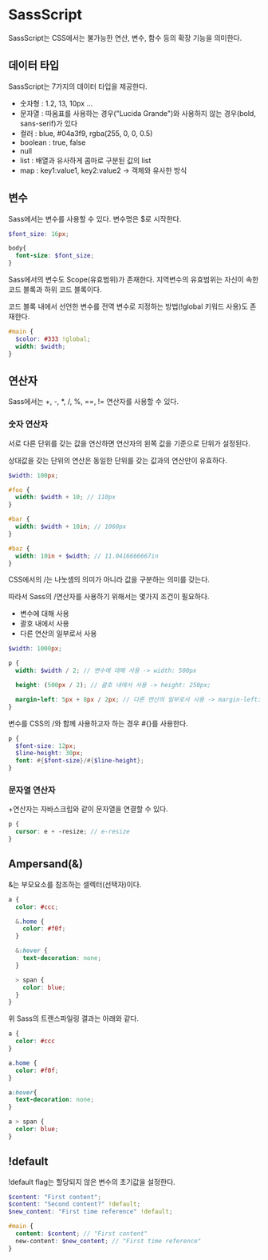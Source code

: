 # SassScript

SassScript는 CSS에서는 불가능한 연산, 변수, 함수 등의 확장 기능을 의미한다.

## 데이터 타입

SassScript는 7가지의 데이터 타입을 제공한다.
- 숫자형 : 1.2, 13, 10px ...
- 문자열 : 따옴표를 사용하는 경우("Lucida Grande")와 사용하지 않는 경우(bold, sans-serif)가 있다
- 컬러 : blue, #04a3f9, rgba(255, 0, 0, 0.5)
- boolean : true, false
- null
- list : 배열과 유사하게 콤마로 구분된 값의 list
- map : key1:value1, key2:value2 -> 객체와 유사한 방식

## 변수

Sass에서는 변수를 사용할 수 있다. 변수명은 $로 시작한다.
```SCSS
$font_size: 16px;

body{
  font-size: $font_size;
}
```

Sass에서의 변수도 Scope(유효범위)가 존재한다. 지역변수의 유효범위는 자신이 속한 코드 블록과 하위 코드 블록이다.

코드 블록 내에서 선언한 변수를 전역 변수로 지정하는 방법(!global 키워드 사용)도 존재한다.
```SCSS
#main {
  $color: #333 !global;
  width: $width;
}
```

## 연산자

Sass에서는 +, -, *, /, %, ==, != 연산자를 사용할 수 있다.

### 숫자 연산자

서로 다른 단위를 갖는 값을 연산하면 연산자의 왼쪽 값을 기준으로 단위가 설정된다.

상대값을 갖는 단위의 연산은 동일한 단위를 갖는 값과의 연산만이 유효하다.
```SCSS
$width: 100px;

#foo {
  width: $width + 10; // 110px
}

#bar {
  width: $width + 10in; // 1060px 
}

#baz {
  width: 10in + $width; // 11.0416666667in
}
```

CSS에서의 /는 나눗셈의 의미가 아니라 값을 구분하는 의미를 갖는다.

따라서 Sass의 /연산자를 사용하기 위해서는 몇가지 조건이 필요하다.
- 변수에 대해 사용
- 괄호 내에서 사용
- 다른 연산의 일부로서 사용
```SCSS
$width: 1000px;

p {
  width: $width / 2; // 변수에 대해 사용 -> width: 500px

  height: (500px / 2); // 괄호 내에서 사용 -> height: 250px;

  margin-left: 5px + 8px / 2px; // 다른 연산의 일부로서 사용 -> margin-left: 9px
}
```

변수를 CSS의 /와 함께 사용하고자 하는 경우 #{}를 사용한다.
```SCSS
p {
  $font-size: 12px;
  $line-height: 30px;
  font: #{$font-size}/#{$line-height};
}
```

### 문자열 연산자

+연산자는 자바스크립와 같이 문자열을 연결할 수 있다.
```SCSS
p {
  cursor: e + -resize; // e-resize
}
```

## Ampersand(&)

&는 부모요소를 참조하는 셀렉터(선택자)이다.
```SCSS
a {
  color: #ccc;

  &.home {
    color: #f0f;
  }

  &:hover {
    text-decoration: none;
  }

  > span {
    color: blue;
  }
}
```
위 Sass의 트랜스파일링 결과는 아래와 같다.
```SCSS
a {
  color: #ccc
}

a.home {
  color: #f0f;
}

a:hover{
  text-decoration: none;
}

a > span {
  color: blue;
}
```

## !default

!default flag는 할당되지 않은 변수의 초기값을 설정한다.
```SCSS
$content: "First content";
$content: "Second content?" !default;
$new_content: "First time reference" !default;

#main {
  content: $content; // "First content"
  new-content: $new_content; // "First time reference"
}
```





